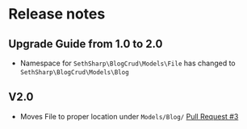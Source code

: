 # Release notes

## Upgrade Guide from 1.0 to 2.0
- Namespace for `SethSharp\BlogCrud\Models\File` has changed to `SethSharp\BlogCrud\Models\Blog`

## V2.0
- Moves File to proper location under `Models/Blog/` [Pull Request #3](https://github.com/SethSharp/BlogCrud/pull/3)